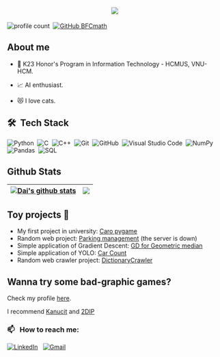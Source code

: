 <!-- ## Hi there 👋 -->
<h1 align="center">
    <img src="https://readme-typing-svg.herokuapp.com/?font=Righteous&size=35&center=true&vCenter=true&width=500&height=70&duration=4000&lines=Hi+There!+👋;+I'm+Phan+Trong+Dai!;" />
</h1>

![profile count](https://komarev.com/ghpvc/?username=BFCmath&color=blue)&nbsp;
[![GitHub BFCmath](https://img.shields.io/github/followers/BFCmath?label=follow&style=social)](https://github.com/BFCmath)&nbsp;


## **About me**

- 💼 K23 Honor's Program in Information Technology - HCMUS, VNU-HCM.

- 📈 AI enthusiast.


- :heart_eyes_cat: I love cats.

## 🛠 &nbsp;Tech Stack

![Python](https://img.shields.io/badge/-Python-05122A?style=flat&logo=python)&nbsp;
![C](https://img.shields.io/badge/-C-05122A?style=flat&logo=C&logoColor=A8B9CC)&nbsp;
![C++](https://img.shields.io/badge/-C++-05122A?style=flat&logo=C%2B%2B&logoColor=00599C)&nbsp;
![Git](https://img.shields.io/badge/-Git-05122A?style=flat&logo=git)&nbsp;
![GitHub](https://img.shields.io/badge/-GitHub-05122A?style=flat&logo=github)&nbsp;
![Visual Studio Code](https://img.shields.io/badge/-Visual%20Studio%20Code-05122A?style=flat&logo=visual-studio-code&logoColor=007ACC)&nbsp;
![NumPy](https://img.shields.io/badge/numpy%20-%23013243.svg?&style=flat&logo=numpy&logoColor=white)&nbsp;
![Pandas](https://img.shields.io/badge/pandas%20-%23150458.svg?&style=flat&logo=pandas&logoColor=white)&nbsp;
![SQL](https://img.shields.io/badge/-SQL-000?&logo=MySQL&logoColor=4479A1)&nbsp;


## **Github Stats**
| <a href="https://github.com/anuraghazra/github-readme-stats"><img align="center" src="https://github-readme-stats.vercel.app/api?username=BFCmath&show_icons=true&include_all_commits=true&theme=buefy&hide_border=true" alt="Dai's github stats" /></a> | <a href="https://github.com/anuraghazra/github-readme-stats"><img align="center" src="https://github-readme-stats.vercel.app/api/top-langs/?username=BFCmath&layout=compact&theme=buefy&hide_border=true" /></a> |
| ------------- | ------------- |


## Toy projects 🚀
+ My first project in university: [Caro pygame](https://github.com/BFCmath/PYGAME_NMCNTT_LT_HK1)
+ Random web project: [Parking management](https://parking-management-web-user.vercel.app/) (the server is down)
+ Simple application of Gradient Descent: [GD for Geometric median](https://github.com/BFCmath/GD-for-Geometric-median)
+ Simple application of YOLO: [Car Count](https://github.com/BFCmath/CarCount)
+ Random web crawler project: [DictionaryCrawler](https://github.com/BFCmath/DictionaryCrawler)

## Wanna try some bad-graphic games?
Check my profile [here](https://bfc-2005.itch.io).

I recommend [Kanucit](https://bfc-2005.itch.io/kanucit) and [2DIP](https://bfc-2005.itch.io/2-dip)
### 📫 &nbsp; How to reach me:

<a href="https://www.linkedin.com/in/phandai/"><img alt="LinkedIn" src="https://img.shields.io/badge/linkedin%20-%230077B5.svg?&style=flat&logo=linkedin&logoColor=white"/></a> &nbsp;
<a href="mailto:phantrongdaimath@gmail.com"><img alt="Gmail" src="https://img.shields.io/badge/Gmail-D14836?style=flat&logo=gmail&logoColor=white" /></a> &nbsp;

